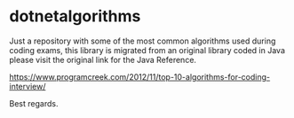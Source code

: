 # dotnetalgorithms
Just a repository with some of the most common algorithms used during coding exams, this library is migrated from an original library coded in Java please visit the original link for the Java Reference.

https://www.programcreek.com/2012/11/top-10-algorithms-for-coding-interview/

Best regards.
